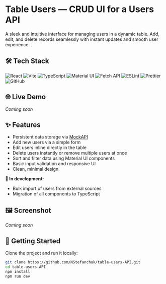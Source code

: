 # Table Users — CRUD UI for a Users API

A sleek and intuitive interface for managing users in a dynamic table. Add, edit, and delete records seamlessly with instant updates and smooth user experience.

## 🛠 Tech Stack

![React](https://img.shields.io/badge/-React-61DAFB?logo=react&logoColor=000&style=for-the-badge)
![Vite](https://img.shields.io/badge/-Vite-646CFF?logo=vite&logoColor=white&style=for-the-badge)
![TypeScript](https://img.shields.io/badge/-TypeScript-3178C6?logo=typescript&logoColor=white&style=for-the-badge)
![Material UI](https://img.shields.io/badge/-Material%20UI-007FFF?logo=mui&logoColor=white&style=for-the-badge)
![Fetch API](https://img.shields.io/badge/-Fetch_API-02569B?logo=javascript&logoColor=white&style=for-the-badge)
![ESLint](https://img.shields.io/badge/-ESLint-4B32C3?logo=eslint&logoColor=white&style=for-the-badge)
![Prettier](https://img.shields.io/badge/-Prettier-F7B93E?logo=prettier&logoColor=000&style=for-the-badge)
![GitHub](https://img.shields.io/badge/-GitHub-181717?logo=github&logoColor=white&style=for-the-badge)

## 🌐 Live Demo

_Coming soon_

## ✨ Features

- Persistent data storage via [MockAPI](https://mockapi.io)  
- Add new users via a simple form  
- Edit users inline directly in the table  
- Delete users instantly or remove multiple users at once  
- Sort and filter data using Material UI components  
- Basic input validation and responsive UI  
- Clean, minimal design  

**🧩 In development:**  
- Bulk import of users from external sources  
- Migration of all components to TypeScript  

## 🖼 Screenshot

_Coming soon_

## 🚀 Getting Started

Clone the project and run it locally:

```bash
git clone https://github.com/NStefanchuk/table-users-API.git
cd table-users-API
npm install
npm run dev
